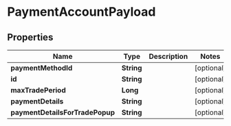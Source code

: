 
# PaymentAccountPayload

## Properties
Name | Type | Description | Notes
------------ | ------------- | ------------- | -------------
**paymentMethodId** | **String** |  |  [optional]
**id** | **String** |  |  [optional]
**maxTradePeriod** | **Long** |  |  [optional]
**paymentDetails** | **String** |  |  [optional]
**paymentDetailsForTradePopup** | **String** |  |  [optional]




